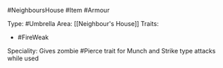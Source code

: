 #NeighboursHouse #Item #Armour 

Type: #Umbrella
Area: [[Neighbour's House]]
Traits:
- #FireWeak

Speciality: Gives zombie #Pierce trait for Munch and Strike type attacks while used